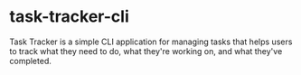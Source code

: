 # task-tracker-cli
Task Tracker is a simple CLI application for managing tasks that helps users to track what they need to do, what they're working on, and what they've completed.
